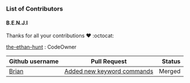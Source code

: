 ### List of Contributors

#### B.E.N.J.I

Thanks for all your contributions :heart: :octocat:


[the-ethan-hunt](https://github.com/the-ethan-hunt) : CodeOwner

| Github username      | Pull Request           | Status  |
| ------------- |:-------------:| -----:|
| [Brian](https://github.com/BrianMwangi21) | [Added new keyword commands](https://github.com/the-ethan-hunt/B.E.N.J.I./pull/22) | Merged |